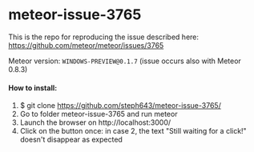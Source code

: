 # meteor-issue-3765

This is the repo for reproducing the issue described here: 
https://github.com/meteor/meteor/issues/3765

Meteor version: `WINDOWS-PREVIEW@0.1.7` (issue occurs also with Meteor 0.8.3)

<h4>How to install:</h4>

1. $ git clone https://github.com/steph643/meteor-issue-3765/
2. Go to folder meteor-issue-3765 and run meteor
3. Launch the browser on http://localhost:3000/
4. Click on the button once: in case 2, the text "Still waiting for a click!" doesn't disappear as expected
